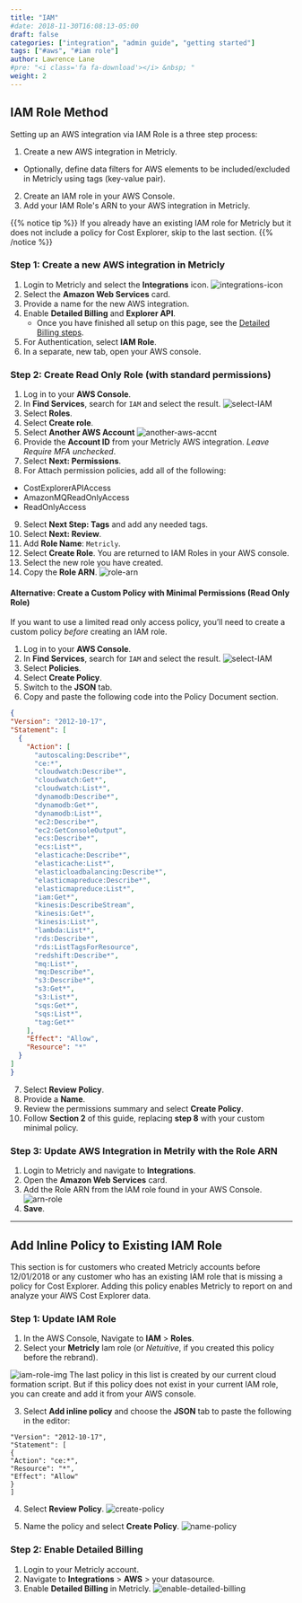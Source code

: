 ```yaml
---
title: "IAM"
#date: 2018-11-30T16:08:13-05:00
draft: false
categories: ["integration", "admin guide", "getting started"]
tags: ["#aws", "#iam role"]
author: Lawrence Lane
#pre: "<i class='fa fa-download'></i> &nbsp; "
weight: 2
---
```

## IAM Role Method

Setting up an AWS integration via IAM Role is a three step process:

1. Create a new AWS integration in Metricly.
 - Optionally, define data filters for AWS elements to be included/excluded in Metricly using tags (key-value pair).
2. Create an IAM role in your AWS Console.
3. Add your IAM Role's ARN to your AWS integration in Metricly.


{{% notice tip %}}
If you already have an existing IAM role for Metricly but it does not include a policy for Cost Explorer, skip to the last section.
{{% /notice %}}

### Step 1: Create a new AWS integration in Metricly
1. Login to Metricly and select the **Integrations** icon.
![integrations-icon](/images/AWS-IAM-Installation/integrations-icon.png)
2. Select the **Amazon Web Services** card.
3. Provide a name for the new AWS integration.
4. Enable **Detailed Billing** and **Explorer API**.
   - Once you have finished all setup on this page, see the [Detailed Billing steps](/integrations/aws-integration/aws-detailed-billing).
4. For Authentication, select **IAM Role**.
5. In a separate, new tab, open your AWS console.

### Step 2: Create Read Only Role (with standard permissions)

1. Log in to your **AWS Console**.
2. In **Find Services**, search for `IAM` and select the result.
![select-IAM](/images/AWS-IAM-Installation/select-iam.png)
3. Select **Roles**.
4. Select **Create role**.
5. Select **Another AWS Account**
![another-aws-accnt](/images/AWS-IAM-Installation/another-aws-accnt.png)
6. Provide the **Account ID** from your Metricly AWS integration. _Leave Require MFA unchecked_.
7. Select **Next: Permissions**.
8. For Attach permission policies, add all of the following:
 - CostExplorerAPIAccess
 - AmazonMQReadOnlyAccess
 - ReadOnlyAccess
9. Select **Next Step: Tags** and add any needed tags.
10. Select **Next: Review**.
11. Add **Role Name**: `Metricly`.
12. Select **Create Role**.  You are returned to IAM Roles in your AWS console.
13. Select the new role you have created.
14. Copy the **Role ARN**.
![role-arn](/images/AWS-IAM-Installation/role-arn.png)


#### Alternative: Create a Custom Policy with Minimal Permissions (Read Only Role)

If you want to use a limited read only access policy, you’ll need to create a custom policy _before_  creating an IAM role.

1. Log in to your **AWS Console**.
2. In **Find Services**, search for `IAM` and select the result.
![select-IAM](/images/AWS-IAM-Installation/select-iam.png)
3. Select **Policies**.
4. Select **Create Policy**.
5. Switch to the **JSON** tab.
6. Copy and paste the following code into the Policy Document section.

```json
{
"Version": "2012-10-17",
"Statement": [
  {
    "Action": [
      "autoscaling:Describe*",        
      "ce:*",
      "cloudwatch:Describe*",
      "cloudwatch:Get*",
      "cloudwatch:List*",
      "dynamodb:Describe*",
      "dynamodb:Get*",
      "dynamodb:List*",
      "ec2:Describe*",
      "ec2:GetConsoleOutput",
      "ecs:Describe*",
      "ecs:List*",
      "elasticache:Describe*",
      "elasticache:List*",
      "elasticloadbalancing:Describe*",
      "elasticmapreduce:Describe*",
      "elasticmapreduce:List*",
      "iam:Get*",
      "kinesis:DescribeStream",
      "kinesis:Get*",
      "kinesis:List*",
      "lambda:List*",
      "rds:Describe*",
      "rds:ListTagsForResource",
      "redshift:Describe*",
      "mq:List*",
      "mq:Describe*",
      "s3:Describe*",
      "s3:Get*",
      "s3:List*",
      "sqs:Get*",
      "sqs:List*",
      "tag:Get*"
    ],
    "Effect": "Allow",
    "Resource": "*"
  }
]
}
```
7. Select **Review Policy**.
8. Provide a **Name**.
9. Review the permissions summary and select **Create Policy**.
10. Follow **Section 2** of this guide, replacing **step 8** with your custom minimal policy.

### Step 3: Update AWS Integration in Metrily with the Role ARN

1. Login to Metricly and navigate to **Integrations**.
2. Open the **Amazon Web Services** card.
3. Add the Role ARN from the IAM role found in your AWS Console.
![arn-role](/images/AWS-IAM-Installation/arn-role.png)
4. **Save**.

---

## Add Inline Policy to Existing IAM Role

This section is for customers who created Metricly accounts before 12/01/2018 or any customer who has an existing IAM role that is missing a policy for Cost Explorer. Adding this policy enables Metricly to report on and analyze your AWS Cost Explorer data.

### Step 1: Update IAM Role

1. In the AWS Console, Navigate to **IAM** > **Roles**.
2. Select your **Metricly** Iam role (or _Netuitive_, if you created this policy before the rebrand).

![iam-role-img](/images/AWS-IAM-Installation/iam-role-img.png)
The last policy in this list is created by our current cloud formation script.  But if this policy does not exist in your current IAM role, you can create and add it from your AWS console.


3. Select **Add inline policy** and choose the **JSON** tab to paste the following in the editor:
```
"Version": "2012-10-17",
"Statement": [
{
"Action": "ce:*",
"Resource": "*",
"Effect": "Allow"
}
]
```
4. Select **Review Policy**.
![create-policy](/images/AWS-IAM-Installation/create-policy.png)

5. Name the policy and select **Create Policy**.
![name-policy](/images/AWS-IAM-Installation/name-policy.png)

### Step 2: Enable Detailed Billing
1. Login to your Metricly account.
2. Navigate to **Integrations** > **AWS** > your datasource.
3. Enable **Detailed Billing** in Metricly.
![enable-detailed-billing](/images/AWS-IAM-Installation/enable-detailed-billing.png)

